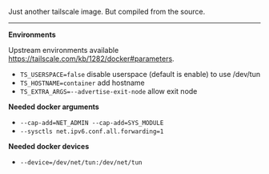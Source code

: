 Just another tailscale image. But compiled from the source.

---

**Environments**

Upstream environments available https://tailscale.com/kb/1282/docker#parameters.

- `TS_USERSPACE=false` disable userspace (default is enable) to use /dev/tun
- `TS_HOSTNAME=container` add hostname
- `TS_EXTRA_ARGS=--advertise-exit-node` allow exit node

**Needed docker arguments**

- `--cap-add=NET_ADMIN --cap-add=SYS_MODULE`
- `--sysctls net.ipv6.conf.all.forwarding=1`

**Needed docker devices**

- `--device=/dev/net/tun:/dev/net/tun`
